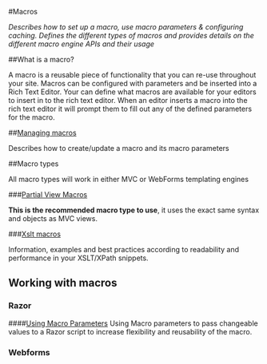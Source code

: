 #Macros

_Describes how to set up a macro, use macro parameters & configuring caching. Defines the different types of macros and provides details on the different macro engine APIs and their usage_

##What is a macro?

A macro is a reusable piece of functionality that you can re-use throughout your site. Macros can be configured with parameters and be inserted into a Rich Text Editor. Your can define what macros are available for your editors to insert in to the rich text editor. When an editor inserts a macro into the rich text editor it will prompt them to fill out any of the defined parameters for the macro.

##[Managing macros](managing-macros.md)

Describes how to create/update a macro and its macro parameters

##Macro types

All macro types will work in either MVC or WebForms templating engines

###[Partial View Macros](Partial-View-Macros/index.md)

**This is the recommended macro type to use**, it uses the exact same syntax and objects as MVC views.

###[Xslt macros](Xslt/index.md)

Information, examples and best practices according to readability and performance in your XSLT/XPath snippets.

## Working with macros

### Razor

####[Using Macro Parameters](using-macro-parameters.md)
Using Macro parameters to pass changeable values to a Razor script to increase flexibility and reusability of the macro.

### Webforms


